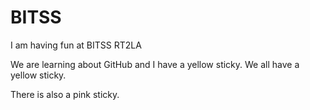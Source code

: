 # BITSS
I am having fun at BITSS RT2LA

We are learning about GitHub and I have a yellow sticky.  We all have a yellow sticky. 

There is also a pink sticky.
